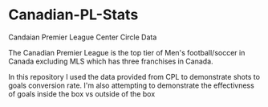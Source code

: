 # Canadian-PL-Stats
Candaian Premier League Center Circle Data

The Canadian Premier League is the top tier of Men's football/soccer in Canada excluding MLS which has three franchises in Canada. 

In this repository I used the data provided from CPL to demonstrate shots to goals conversion rate. 
I'm also attempting to demonstrate the effectivness of goals inside the box vs outside of the box
